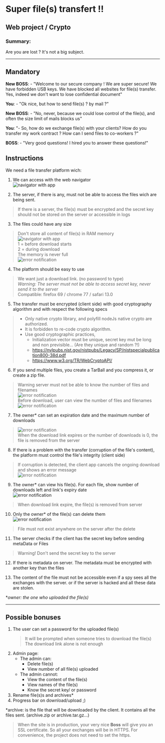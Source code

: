 # Super file(s) transfert !!  
## Web project / Crypto  
  
### Summary:
Are you are lost ? It's not a big subject.
_____




## Mandatory  

**New BOSS**:  - "Welcome to our secure company !
We are super secure! We have forbidden USB keys. We have blocked all websites for file(s) transfer.
Yes, indeed we don't want to lose confidential document"  

**You**: - "Ok nice, but how to send file(s) ? by mail ?"  

**New BOSS**: - "No, never, because we could lose control of the file(s), and often the size limit of mails blocks us"  

**You**: "- So, how do we exchange file(s) with your clients? How do you transfer my work contract ? How can I send files to co-workers ?"  

**BOSS**: - "Very good questions! I hired you to answer these questions!"  



## Instructions  

We need a file transfer platform wich:
1. We can access with the web navigator  
![navigator with app](./images/welcome.png)

2. The server, if there is any, must not be able to access the files wich are being sent.  
> If there is a server, the file(s) must be encrypted and the secret key should not be stored on the server or accessible in logs  

3. The files could have any size  
> Don't store all content of file(s) in RAM memory  
![navigator with app](./images/memory.png)  
> 1 = before download starts  
> 2 = during download  
> The memory is never full  
![error notification](./images/memory2.png)  


4. The platform should be easy to use  
> We want just a download link. (no password to type)   
> *Warning: The server must not be able to access secret key, never send it to the server*  
> Compatible: firefox 69 / chrome 77 / safari 13.0

5. The transfer must be encrypted (client side) with good cryptography algorithm and with respect the following specs  
> - Only native crypto library, and polyfill nodeJs native crypto are authorized.  
> - It is forbidden to re-code crypto algorithm.  
> - Use good cryptographic practices,  
>   - Initialization vector must be unique, secret key mut be long and non previsible... (Are they unique and random ?!)  
>   - https://nvlpubs.nist.gov/nistpubs/Legacy/SP/nistspecialpublication800-38d.pdf  
>   - https://www.w3.org/TR/WebCryptoAPI/  


6. If you send multiple files, you create a TarBall and you compress it, or create a zip file.
> Warning server must not be able to know the number of files and filenames  
![error notification](./images/multi-f1.png)  
> Before download, user can view the number of files and filenames  
![error notification](./images/multi-f2.png)  

7. The owner* can set an expiration date and the maximum number of downloads  
>![error notification](./images/limit.png)  
> When the download link expires or the number of downloads is 0, the file is removed from the server  

8. If there is a problem with the transfer (corruption of the file's content), the platform must control the file's integrity (client side)  
> If corruption is detected, the client app cancels the ongoing download and shows an error message  
![error notification](./images/corrupt.png)  

9. The owner* can view his file(s). For each file, show number of downloads left and link's expiry date  
![error notification](./images/files.png)  
> When download link expire, the file(s) is removed from server  

10. Only the owner* of the file(s) can delete them  
![error notification](./images/delete.png)  
> File must not exist anywhere on the server after the delete

11. The server checks if the client has the secret key before sending metaData or Files
> Warning! Don't send the secret key to the server  

12. If there is metadata on server. The metadata must be encrypted with another key than the files  

13. The content of the file must not be accessible even if a spy sees all the exchanges with the server. or if the server is hacked and all these data are stolen.  

**owner: the one who uploaded the file(s)*  
___


## Possible bonuses
1. The user can set a password for the uploaded file(s)  
    > It will be prompted when someone tries to download the file(s)  
    > The download link alone is not enough
2. Admin page:  
    - The admin can:  
        - Delete file(s)  
        - View number of all file(s) uploaded  
    - The admin cannot:  
        - View the content of the file(s)  
        - View names of the file(s)  
        - Know the secret key/ or password  
3. Rename file(s)s and archives*  
4. Progress bar on download/upload ;)  


*archive: is the file that will be downloaded by the client. It contains all the files sent.
(archive.zip or archive.tar.gz...)

> When the site is in production, your very nice **Boss** will give you an SSL certificate.  So all your exchanges will be in HTTPS. For convenience, the project does not need to set the https.  